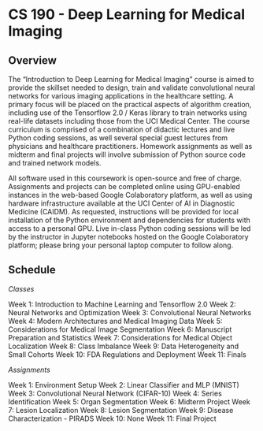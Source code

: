 # CS 190 - Deep Learning for Medical Imaging

## Overview

The “Introduction to Deep Learning for Medical Imaging” course is aimed to provide the skillset needed to design, train and validate convolutional neural networks for various imaging applications in the healthcare setting. A primary focus will be placed on the practical aspects of algorithm creation, including use of the Tensorflow 2.0 / Keras library to train networks using real-life datasets including those from the UCI Medical Center. The course curriculum is comprised of a combination of didactic lectures and live Python coding sessions, as well several special guest lectures from physicians and healthcare practitioners. Homework assignments as well as midterm and final projects will involve submission of Python source code and trained network models.

All software used in this coursework is open-source and free of charge. Assignments and projects can be completed online using GPU-enabled instances in the web-based Google Colaboratory platform, as well as using hardware infrastructure available at the UCI Center of AI in Diagnostic Medicine (CAIDM). As requested, instructions will be provided for local installation of the Python environment and dependencies for students with access to a personal GPU. Live in-class Python coding sessions will be led by the instructor in Jupyter notebooks hosted on the Google Colaboratory platform; please bring your personal laptop computer to follow along. 

## Schedule

*Classes*

Week 1: Introduction to Machine Learning and Tensorflow 2.0
Week 2: Neural Networks and Optimization
Week 3: Convolutional Neural Networks
Week 4: Modern Architectures and Medical Imaging Data
Week 5: Considerations for Medical Image Segmentation 
Week 6: Manuscript Preparation and Statistics
Week 7: Considerations for Medical Object Localization
Week 8: Class Imbalance
Week 9: Data Heterogeneity and Small Cohorts
Week 10: FDA Regulations and Deployment
Week 11: Finals 

*Assignments*

Week 1: Environment Setup
Week 2: Linear Classifier and MLP (MNIST)
Week 3: Convolutional Neural Network (CIFAR-10)
Week 4: Series Identification
Week 5: Organ Segmentation
Week 6: Midterm Project
Week 7: Lesion Localization
Week 8: Lesion Segmentation
Week 9: Disease Characterization - PIRADS
Week 10: None
Week 11: Final Project
